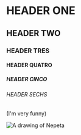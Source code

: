 # HEADER ONE
## HEADER TWO
### HEADER TRES
#### HEADER QUATRO
##### HEADER CINCO
###### HEADER SECHS

(I'm very funny)

![A drawing of Nepeta](https://i.imgur.com/lgKhFQl.jpg)
